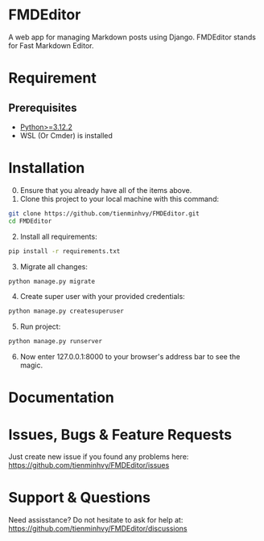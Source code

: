 # FMDEditor
A web app for managing Markdown posts using Django. FMDEditor stands for Fast Markdown Editor.

# Requirement

## Prerequisites
- [Python>=3.12.2](https://www.python.org/downloads/)
- WSL (Or Cmder) is installed

# Installation
0. Ensure that you already have all of the items above.
1. Clone this project to your local machine with this command:
```bash
git clone https://github.com/tienminhvy/FMDEditor.git
cd FMDEditor
```
2. Install all requirements:
```bash
pip install -r requirements.txt
```
3. Migrate all changes:
```bash
python manage.py migrate
```
4. Create super user with your provided credentials:
```bash
python manage.py createsuperuser
```
5. Run project:
```bash
python manage.py runserver
```
6. Now enter 127.0.0.1:8000 to your browser's address bar to see the magic.
# Documentation

# Issues, Bugs & Feature Requests

Just create new issue if you found any problems here: https://github.com/tienminhvy/FMDEditor/issues

# Support & Questions

Need assisstance? Do not hesitate to ask for help at: https://github.com/tienminhvy/FMDEditor/discussions
